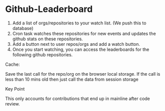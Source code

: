 # Github-Leaderboard

1. Add a list of orgs/repositories to your watch list. (We push this to database)
2. Cron task watches these repositories for new events and updates the github stats on these repositories.
3. Add a button next to user repos/orgs and add a watch button.
4. Once you start watching, you can access the leaderboards for the following github repositories.


Cache:

Save the last call for the repo/org on the browser local storage. If the call is less than 10 mins old then just call the data from session storage


Key Point

This only accounts for contributions that end up in mainline after code review.
